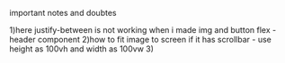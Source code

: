 important notes and doubtes 

1)here justify-between is not working when i made img and button flex - header component
2)how to fit image to screen if it has scrollbar - use height as 100vh and width as 100vw
3)